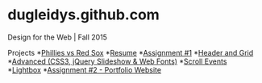 # dugleidys.github.com

Design for the Web | Fall 2015

Projects
*[Phillies vs Red Sox](http://Dugleidys.github.com/phillies "Phillies vs Red Sox")
*[Resume](http://Dugleidys.github.com/resume "resume")
*[Assignment #1](http://dugleidys.github.com/assignment1 "Assignment #1")
*[Header and Grid](http://dugleidys.github.com/header-grid "Header and Grid")
*[Advanced (CSS3, jQuery Slideshow & Web Fonts)](http://Dugleidys.github.com/advanced "Advanced")
*[Scroll Events](http://dugleidys.github.com/scrollit "Scroll Events")
*[Lightbox](http://dugleidys.github.com/lightbox "Lightbox")
*[Assignment #2 - Portfolio Website](http://Dugleidys.github.com/assignment2 "Assignment #2")